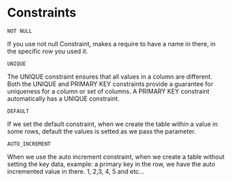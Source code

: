 # Constraints

```
NOT NULL
```
If you use not null Constraint, makes a require to have a name in there, in the specific row you used it.

```
UNIQUE
```
The UNIQUE constraint ensures that all values in a column are different. Both the UNIQUE and PRIMARY KEY constraints provide a guarantee for uniqueness for a column or set of columns. A PRIMARY KEY constraint automatically has a UNIQUE constraint.

```
DEFAULT 
```
If we set the default constraint, when we create the table within a value in some rows, default the values is setted as we pass the parameter.

```
AUTO_INCREMENT
```
When we use the auto increment constraint, when we create a table without setting the key data, example: a primary key in the row, we have the auto incremented value in there. 1, 2,3, 4, 5 and etc...

